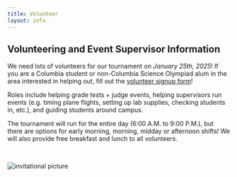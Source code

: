 ```yaml
---
title: Volunteer
layout: info
---
```


## Volunteering and Event Supervisor Information

We need lots of volunteers for our tournament on _January 25th, 2025_! If you are a Columbia student or non-Columbia Science Olympiad alum in the area interested in helping out, fill out the [volunteer signup form]()!

Roles include helping grade tests + judge events, helping supervisors run events (e.g. timing plane flights, setting up lab supplies, checking students in, etc.), and guiding students around campus.

The tournament will run for the entire day (6:00 A.M. to 9:00 P.M.), but there are options for early morning, morning, midday or afternoon shifts! We will also provide free breakfast and lunch to all volunteers.

&nbsp;

![invitational picture](/assets/images/invy.png)
